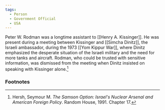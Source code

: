 ```yaml
---
tags:
  - Person
  - Government Official
  - USA
---
```

Peter W. Rodman was a longtime assistant to [[Henry A. Kissinger]]. He was present during a meeting between Kissinger and [[Simcha Dinitz]], the Israeli ambassador, during the 1973 [[Yom Kippur War]], where Dinitz emphasized the desperate situation of the Israeli military and the need for more tanks and aircraft. Rodman, who could be trusted with sensitive information, was dismissed from the meeting when Dinitz insisted on speaking with Kissinger alone.[^1]

### Footnotes

[^1]: Hersh, Seymour M. *The Samson Option: Israel's Nuclear Arsenal and American Foreign Policy*. Random House, 1991. Chapter 17.